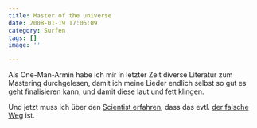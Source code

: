 ```yaml
---
title: Master of the universe
date: 2008-01-19 17:06:09
category: Surfen
tags: []
image: ''

---
```


Als One-Man-Armin habe ich mir in letzter Zeit diverse Literatur zum Mastering durchgelesen, damit ich meine Lieder endlich selbst so gut es geht finalisieren kann, und damit diese laut und fett klingen.  

  

Und jetzt muss ich über den [Scientist erfahren](http://www.the-groundzero.com/2008/01/18/lauter-bitte/), dass das evtl. [der falsche Weg](http://www.sueddeutsche.de/kultur/artikel/555/153165/) ist.
